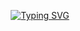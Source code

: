 <p align="center"><a href="https://git.io/typing-svg"><img src="https://readme-typing-svg.demolab.com?font=Fira+Code&pause=1000&center=true&vCenter=true&repeat=%E7%9C%9F%E7%9A%84&width=440&color=f75c7e&lines=HoLlA%C2%A1+i%60w+v%C4%93%D1%8F.%CE%B1!" alt="Typing SVG" /></a></p>
